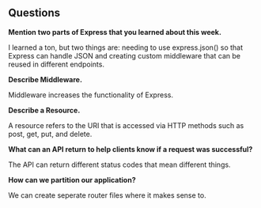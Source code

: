 ## Questions

**Mention two parts of Express that you learned about this week.**

I learned a ton, but two things are: needing to use express.json() so that Express can handle JSON and creating custom middleware that can be reused in different endpoints.

**Describe Middleware.**

Middleware increases the functionality of Express.

**Describe a Resource.**

A resource refers to the URI that is accessed via HTTP methods such as post, get, put, and delete.

**What can an API return to help clients know if a request was successful?**

The API can return different status codes that mean different things.

**How can we partition our application?**

We can create seperate router files where it makes sense to.